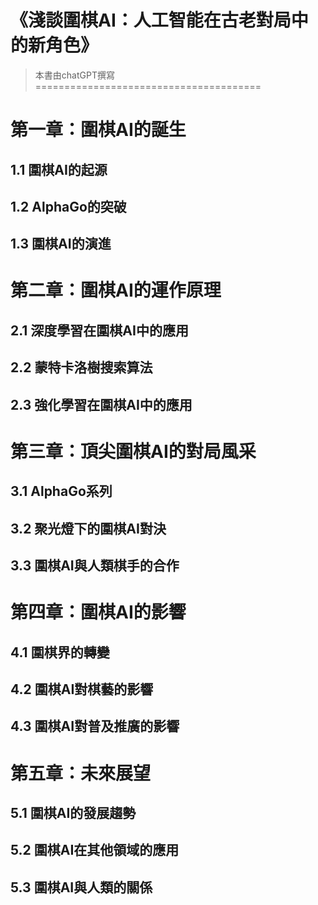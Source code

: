 # 《淺談圍棋AI：人工智能在古老對局中的新角色》
>本書由chatGPT撰寫
=======================================

# 第一章：圍棋AI的誕生
## 1.1 圍棋AI的起源
## 1.2 AlphaGo的突破
## 1.3 圍棋AI的演進

# 第二章：圍棋AI的運作原理
## 2.1 深度學習在圍棋AI中的應用
## 2.2 蒙特卡洛樹搜索算法
## 2.3 強化學習在圍棋AI中的應用

# 第三章：頂尖圍棋AI的對局風采
## 3.1 AlphaGo系列
## 3.2 聚光燈下的圍棋AI對決
## 3.3 圍棋AI與人類棋手的合作

# 第四章：圍棋AI的影響
## 4.1 圍棋界的轉變
## 4.2 圍棋AI對棋藝的影響
## 4.3 圍棋AI對普及推廣的影響

# 第五章：未來展望
## 5.1 圍棋AI的發展趨勢
## 5.2 圍棋AI在其他領域的應用
## 5.3 圍棋AI與人類的關係
